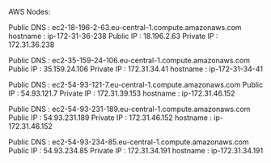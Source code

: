 AWS Nodes:

Public DNS : ec2-18-196-2-63.eu-central-1.compute.amazonaws.com
hostname : ip-172-31-36-238
Public IP : 18.196.2.63
Private IP : 172.31.36.238

Public DNS : ec2-35-159-24-106.eu-central-1.compute.amazonaws.com
Public IP : 35.159.24.106
Private IP : 172.31.34.41
hostname : ip-172-31-34-41

Public DNS : ec2-54-93-121-7.eu-central-1.compute.amazonaws.com
Public IP : 54.93.121.7
Private IP : 172.31.39.153
hostname : ip-172.31.46.152

Public DNS : ec2-54-93-231-189.eu-central-1.compute.amazonaws.com
Public IP : 54.93.231.189
Private IP : 172.31.46.152
hostname : ip-172.31.46.152

Public DNS : ec2-54-93-234-85.eu-central-1.compute.amazonaws.com
Public IP : 54.93.234.85
Private IP : 172.31.34.191
hostname : ip-172.31.34.191